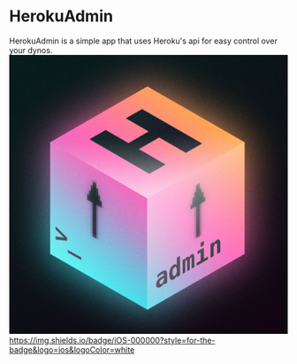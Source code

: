 # HerokuAdmin
HerokuAdmin is a simple app that uses Heroku's api for easy control over your dynos.
![AppIcon](HerokuAdmin-icon.png)
https://img.shields.io/badge/iOS-000000?style=for-the-badge&logo=ios&logoColor=white
